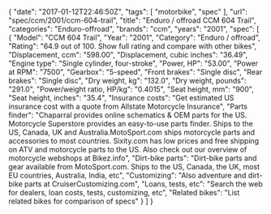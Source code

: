 {
    "date": "2017-01-12T22:46:50Z",
    "tags": [
        "motorbike",
        "spec"
    ],
    "url": "spec\/ccm\/2001\/ccm-604-trail",
    "title": "Enduro \/ offroad CCM 604 Trail",
    "categories": "Enduro-offroad",
    "brands": "ccm",
    "years": "2001",
    "spec": [
        {
            "Model": "CCM 604 Trail",
            "Year": "2001",
            "Category": "Enduro \/ offroad",
            "Rating": "64.9 out of 100. Show full rating and compare with other bikes",
            "Displacement, ccm": "598.00",
            "Displacement, cubic inches": "36.49",
            "Engine type": "Single cylinder, four-stroke",
            "Power, HP": "53.00",
            "Power at RPM": "7500",
            "Gearbox": "5-speed",
            "Front brakes": "Single disc",
            "Rear brakes": "Single disc",
            "Dry weight, kg": "132.0",
            "Dry weight, pounds": "291.0",
            "Power\/weight ratio, HP\/kg": "0.4015",
            "Seat height, mm": "900",
            "Seat height, inches": "35.4",
            "Insurance costs": "Get estimated US insurance cost with a quote from Allstate Motorcycle Insurance",
            "Parts finder": "Chaparral provides online schematics & OEM parts for the US.   Motorcycle Superstore provides an easy-to-use parts finder. Ships to the US, Canada, UK and Australia.MotoSport.com ships motorcycle parts and accessories to most countries.    Sixity.com has low prices and free shipping on ATV and motorcycle parts to the US. Also check out our overview of motorcycle webshops at Bikez.info",
            "Dirt-bike parts": "Dirt-bike parts and gear available from MotoSport.com. Ships to the US, Canada, the UK, most EU countries, Australia, India, etc",
            "Customizing": "Also adventure and dirt-bike parts at CruiserCustomizing.com",
            "Loans, tests, etc": "Search the web for dealers, loan costs, tests, customizing, etc",
            "Related bikes": "List related bikes for comparison of specs"
        }
    ]
}